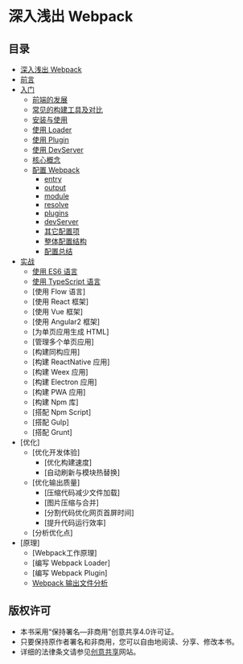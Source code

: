 # 深入浅出 Webpack

## 目录
- [深入浅出 Webpack](README.md)
- [前言](前言.md)
- [入门](入门/README.md)
    - [前端的发展](入门/前端的发展.md)
    - [常见的构建工具及对比](入门/常见的构建工具及对比.md)
    - [安装与使用](入门/安装与使用.md)
    - [使用 Loader](入门/使用Loader.md)
    - [使用 Plugin](入门/使用Plugin.md)
    - [使用 DevServer](入门/使用DevServer.md)
    - [核心概念](入门/核心概念.md)
    - [配置 Webpack](入门/配置Webpack/README.md)
        - [entry](入门/配置Webpack/entry.md) 
        - [output](入门/配置Webpack/output.md)
        - [module](入门/配置Webpack/module.md)
        - [resolve](入门/配置Webpack/resolve.md)
        - [plugins](入门/配置Webpack/plugins.md)
        - [devServer](入门/配置Webpack/devServer.md)
        - [其它配置项](入门/配置Webpack/其它配置项.md)
        - [整体配置结构](入门/配置Webpack/整体配置结构.md)
        - [配置总结](入门/配置Webpack/配置总结.md)
- [实战](实战/README.md)
    - [使用 ES6 语言](实战/使用ES6语言.md)
    - [使用 TypeScript 语言](实战/使用TypeScript语言.md)
    - [使用 Flow 语言]
    - [使用 React 框架]
    - [使用 Vue 框架]
    - [使用 Angular2 框架]
    - [为单页应用生成 HTML]
    - [管理多个单页应用]
    - [构建同构应用]
    - [构建 ReactNative 应用]
    - [构建 Weex 应用]
    - [构建 Electron 应用]
    - [构建 PWA 应用]
    - [构建 Npm 库]
    - [搭配 Npm Script]
    - [搭配 Gulp]
    - [搭配 Grunt]
- [优化]
    - [优化开发体验]
        - [优化构建速度]
        - [自动刷新与模块热替换]
    - [优化输出质量]
        - [压缩代码减少文件加载]
        - [图片压缩与合并]
        - [分割代码优化网页首屏时间]
        - [提升代码运行效率]
    - [分析优化点]    
- [原理]
    - [Webpack工作原理]
    - [编写 Webpack Loader]
    - [编写 Webpack Plugin]
    - [Webpack 输出文件分析](原理/Webpack输出文件分析.md)    
    
    
## 版权许可
- 本书采用“保持署名—非商用”创意共享4.0许可证。		
- 只要保持原作者署名和非商用，您可以自由地阅读、分享、修改本书。		
- 详细的法律条文请参见[创意共享](http://creativecommons.org/licenses/by-nc/4.0/)网站。